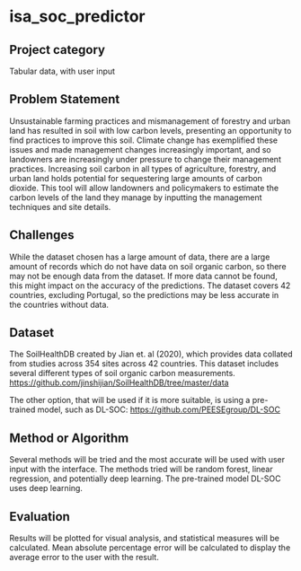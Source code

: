 # isa_soc_predictor

## Project category
Tabular data, with user input

## Problem Statement
Unsustainable farming practices and mismanagement of forestry and urban land has resulted in soil with low carbon levels, presenting an opportunity to find practices to improve this soil. Climate change has exemplified these issues and made management changes increasingly important, and so landowners are increasingly under pressure to change their management practices. Increasing soil carbon in all types of agriculture, forestry, and urban land holds potential for sequestering large amounts of carbon dioxide. This tool will allow landowners and policymakers to estimate the carbon levels of the land they manage by inputting the management techniques and site details.

## Challenges
While the dataset chosen has a large amount of data, there are a large amount of records which do not have data on soil organic carbon, so there may not be enough data from the dataset. If more data cannot be found, this might impact on the accuracy of the predictions. 
The dataset covers 42 countries, excluding Portugal, so the predictions may be less accurate in the countries without data.

## Dataset
The SoilHealthDB created by Jian et. al (2020), which provides data collated from studies across 354 sites across 42 countries.
This dataset includes several different types of soil organic carbon measurements. https://github.com/jinshijian/SoilHealthDB/tree/master/data

The other option, that will be used if it is more suitable, is using a pre-trained model, such as DL-SOC: https://github.com/PEESEgroup/DL-SOC

## Method or Algorithm
Several methods will be tried and the most accurate will be used with user input with the interface. The methods tried will be random forest, linear regression, and potentially deep learning. 
The pre-trained model DL-SOC uses deep learning.

## Evaluation
Results will be plotted for visual analysis, and statistical measures will be calculated. Mean absolute percentage error will be calculated to display the average error to the user with the result.
